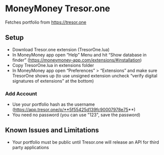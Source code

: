 # MoneyMoney Tresor.one

Fetches portfolio from https://tresor.one

## Setup

* Download Tresor.one extension (TresorOne.lua)
* In MoneyMoney app open “Help” Menu and hit “Show database in finder” (https://moneymoney-app.com/extensions/#installation)
* Copy TresorOne.lua in extensions folder
* In MoneyMoney app open “Preferences” > “Extensions” and make sure TresorOne shows up (to use unsigned extension uncheck “verify digital signatures of extensions” at the bottom)

### Add Account

* Use your portfolio hash as the username (https://app.tresor.one/p/**5f55425d139fc90007978e75**)
* You need no password (you can use "123", save the password)

## Known Issues and Limitations

* Your portfolio must be public until Tresor.one will release an API for third party applications
